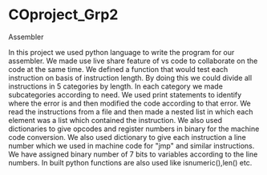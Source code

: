 # COproject_Grp2
Assembler

In this project we used python language to write the program for our assembler. 
We made use live share feature of vs code to collaborate on the code at the same time. 
We defined a function that would test each instruction on basis of instruction length. By doing this we could divide all instructions in 5 categories by length. In each category we made subcategories according to need.
We used print statements to identify where the error is and then modified the code according to that error.
We read the instructions from a file and then made a nested list in which each element was a list which contained the instruction. 
We also used dictionaries to give opcodes and register numbers in binary for the machine code conversion.
We also used dictionary to give each instruction a line number which we used in machine code for "jmp" and similar instructions.
We have assigned binary number of 7 bits to variables according to the line numbers.
In built python functions are also used like isnumeric(),len() etc.
